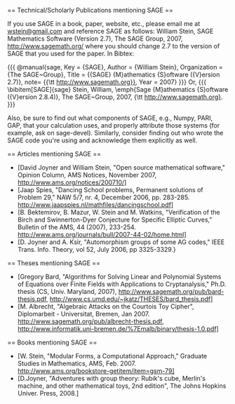 == Technical/Scholarly Publications mentioning SAGE ==

If you use SAGE in a book, paper, website, etc., please email me at wstein@gmail.com and reference SAGE as follows:
William Stein, SAGE Mathematics Software (Version 2.7), The SAGE Group, 2007, http://www.sagemath.org/
where you should change 2.7 to the version of SAGE that you used for the paper. In Bibtex:

{{{
@manual{sage,
       Key = {SAGE},
       Author = {William Stein},
       Organization = {The SAGE~Group},
       Title = {{SAGE} {M}athematics {S}oftware ({V}ersion 2.7)},
       note= {{\tt http://www.sagemath.org}},
       Year = 2007}
}}}
Or,
{{{
\bibitem[SAGE]{sage}
Stein, William, \emph{Sage {M}athematics {S}oftware ({V}ersion 2.8.4)}, The
  SAGE~Group, 2007, {\tt http://www.sagemath.org}.
}}}

Also, be sure to find out what components of SAGE, e.g., Numpy, PARI, GAP, that your calculation uses, and properly attribute those systems (for example, ask on sage-devel). Similarly, consider finding out who wrote the SAGE code you're using and acknowledge them explicitly as well.

== Articles mentioning SAGE ==

 * [David Joyner and William Stein, "Open source mathematical software," Opinion Column, AMS Notices, November 2007, http://www.ams.org/notices/200710/]
 * [Jaap Spies, "Dancing School problems, Permanent solutions of Problem 29," NAW 5/7, nr. 4, December 2006, pp. 283-285.
http://www.jaapspies.nl/mathfiles/dancingschool.pdf]
 * [B. Bektemirov, B. Mazur, W. Stein and M. Watkins, "Verification of the Birch and Swinnerton-Dyer Conjecture for Specific Elliptic Curves," Bulletin of the AMS, 44  (2007), 233-254. http://www.ams.org/journals/bull/2007-44-02/home.html]
 * [D. Joyner and A. Ksir, "Automorphism groups of some AG codes," IEEE Trans. Info. Theory, vol 52, July 2006, pp 3325-3329.} 

== Theses mentioning SAGE ==

 * [Gregory Bard, "Algorithms for Solving Linear and Polynomial Systems of Equations over Finite Fields with Applications to Cryptanalysis," Ph.D. thesis (CS, Univ. Maryland, 2007), http://www.sagemath.org/pub/bard-thesis.pdf, http://www.cs.umd.edu/~jkatz/THESES/bard_thesis.pdf]
 * [M. Albrecht, "Algebraic Attacks on the Courtois Toy Cipher", Diplomarbeit - Universitat, Bremen, Jan 2007. http://www.sagemath.org/pub/albrecht-thesis.pdf, http://www.informatik.uni-bremen.de/%7Emalb/binary/thesis-1.0.pdf]

== Books mentioning SAGE ==

 * [W. Stein, "Modular Forms, a Computational Approach," Graduate Studies in Mathematics, AMS, Feb. 2007.
http://www.ams.org/bookstore-getitem/item=gsm-79]
 * [D.Joyner, "Adventures with group theory: Rubik's cube, Merlin's machine, and other mathematical toys, 2nd edition", The Johns Hopkins Univer. Press, 2008.]
